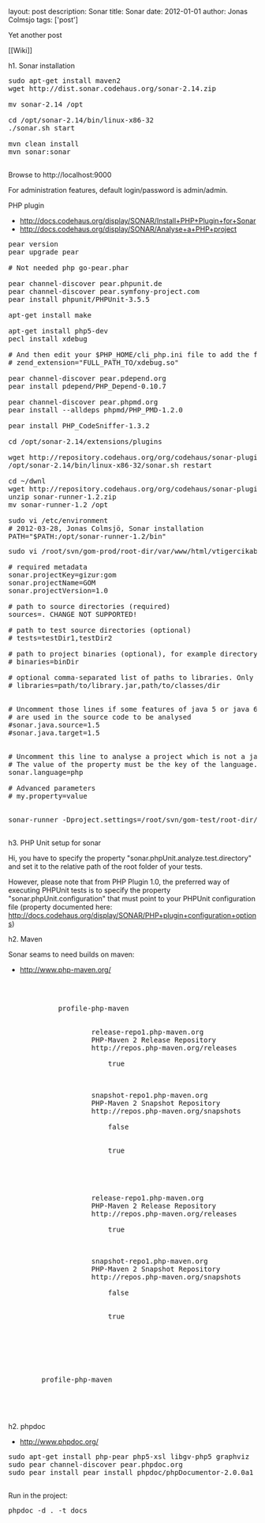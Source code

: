 layout: post
description: Sonar
title: Sonar
date: 2012-01-01
author: Jonas Colmsjo
tags: ['post']

Yet another post





[[Wiki]]

h1. Sonar installation


<pre>
sudo apt-get install maven2
wget http://dist.sonar.codehaus.org/sonar-2.14.zip

mv sonar-2.14 /opt

cd /opt/sonar-2.14/bin/linux-x86-32
./sonar.sh start

mvn clean install 
mvn sonar:sonar

</pre>

Browse to http://localhost:9000

For administration features, default login/password is admin/admin.

PHP plugin
* http://docs.codehaus.org/display/SONAR/Install+PHP+Plugin+for+Sonar
* http://docs.codehaus.org/display/SONAR/Analyse+a+PHP+project

<pre>
pear version
pear upgrade pear

# Not needed php go-pear.phar

pear channel-discover pear.phpunit.de
pear channel-discover pear.symfony-project.com
pear install phpunit/PHPUnit-3.5.5

apt-get install make
 
apt-get install php5-dev
pecl install xdebug

# And then edit your $PHP_HOME/cli_php.ini file to add the following line:
# zend_extension="FULL_PATH_TO/xdebug.so"

pear channel-discover pear.pdepend.org
pear install pdepend/PHP_Depend-0.10.7

pear channel-discover pear.phpmd.org
pear install --alldeps phpmd/PHP_PMD-1.2.0

pear install PHP_CodeSniffer-1.3.2

cd /opt/sonar-2.14/extensions/plugins

wget http://repository.codehaus.org/org/codehaus/sonar-plugins/php/sonar-php-plugin/1.0/sonar-php-plugin-1.0.jar
/opt/sonar-2.14/bin/linux-x86-32/sonar.sh restart

cd ~/dwnl
wget http://repository.codehaus.org/org/codehaus/sonar-plugins/sonar-runner/1.2/sonar-runner-1.2.zip
unzip sonar-runner-1.2.zip
mv sonar-runner-1.2 /opt

sudo vi /etc/environment
# 2012-03-28, Jonas Colmsjö, Sonar installation
PATH="$PATH:/opt/sonar-runner-1.2/bin"
</pre>



<pre>
sudo vi /root/svn/gom-prod/root-dir/var/www/html/vtigercikab/sonar-project.properties

# required metadata
sonar.projectKey=gizur:gom
sonar.projectName=GOM
sonar.projectVersion=1.0
 
# path to source directories (required)
sources=. CHANGE NOT SUPPORTED!
 
# path to test source directories (optional)
# tests=testDir1,testDir2
 
# path to project binaries (optional), for example directory of Java bytecode
# binaries=binDir
 
# optional comma-separated list of paths to libraries. Only path to JAR file and path to directory of classes are supported.
# libraries=path/to/library.jar,path/to/classes/dir
 
 
# Uncomment those lines if some features of java 5 or java 6 like annotations, enum, ... 
# are used in the source code to be analysed
#sonar.java.source=1.5
#sonar.java.target=1.5
 
 
# Uncomment this line to analyse a project which is not a java project. 
# The value of the property must be the key of the language.
sonar.language=php
 
# Advanced parameters
# my.property=value


sonar-runner -Dproject.settings=/root/svn/gom-test/root-dir/var/www/html/vtigertest/sonar-project.properties

</pre>


h3. PHP Unit setup for sonar

Hi, you have to specify the property "sonar.phpUnit.analyze.test.directory" and set it to the relative path of the root folder of your tests.

However, please note that from PHP Plugin 1.0, the preferred way of executing PHPUnit tests is to specify the property "sonar.phpUnit.configuration" that must point to your PHPUnit configuration file (property documented here: http://docs.codehaus.org/display/SONAR/PHP+plugin+configuration+options)




h2. Maven


Sonar seams to need builds on maven:
* http://www.php-maven.org/

<pre>
<settings>
	<profiles>
		<profile>
			<id>profile-php-maven</id>
			<pluginRepositories>
				<pluginRepository>
					<id>release-repo1.php-maven.org</id>
					<name>PHP-Maven 2 Release Repository</name>
					<url>http://repos.php-maven.org/releases</url>
					<releases>
						<enabled>true</enabled>
					</releases>
				</pluginRepository>
				<pluginRepository>
					<id>snapshot-repo1.php-maven.org</id>
					<name>PHP-Maven 2 Snapshot Repository</name>
					<url>http://repos.php-maven.org/snapshots</url>
					<releases>
						<enabled>false</enabled>
					</releases>
					<snapshots>
						<enabled>true</enabled>
					</snapshots>
				</pluginRepository>
			</pluginRepositories>
			<repositories>
				<repository>
					<id>release-repo1.php-maven.org</id>
					<name>PHP-Maven 2 Release Repository</name>
					<url>http://repos.php-maven.org/releases</url>
					<releases>
						<enabled>true</enabled>
					</releases>
				</repository>
				<repository>
					<id>snapshot-repo1.php-maven.org</id>
					<name>PHP-Maven 2 Snapshot Repository</name>
					<url>http://repos.php-maven.org/snapshots</url>
					<releases>
						<enabled>false</enabled>
					</releases>
					<snapshots>
						<enabled>true</enabled>
					</snapshots>
				</repository>
			</repositories>
		</profile>
	</profiles>

	<activeProfiles>
		<activeProfile>profile-php-maven</activeProfile>
	</activeProfiles>
</settings>


</pre>



h2. phpdoc


* http://www.phpdoc.org/

<pre>
sudo apt-get install php-pear php5-xsl libgv-php5 graphviz
sudo pear channel-discover pear.phpdoc.org
sudo pear install pear install phpdoc/phpDocumentor-2.0.0a1

</pre>


Run in the project:
<pre>
phpdoc -d . -t docs
</pre>
